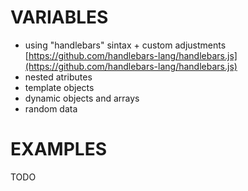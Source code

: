# VARIABLES

   - using "handlebars" sintax + custom adjustments [https://github.com/handlebars-lang/handlebars.js](https://github.com/handlebars-lang/handlebars.js)
   - nested atributes
   - template objects
   - dynamic objects and arrays
   - random data

# EXAMPLES
TODO
